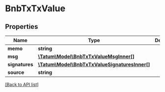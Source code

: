 # BnbTxTxValue

## Properties

Name | Type | Description | Notes
------------ | ------------- | ------------- | -------------
**memo** | **string** |  | [optional]
**msg** | [**\Tatum\Model\BnbTxTxValueMsgInner[]**](BnbTxTxValueMsgInner.md) |  | [optional]
**signatures** | [**\Tatum\Model\BnbTxTxValueSignaturesInner[]**](BnbTxTxValueSignaturesInner.md) |  | [optional]
**source** | **string** |  | [optional]

[[Back to API list]](../../README.md#api-endpoints)

